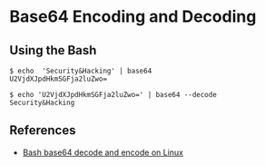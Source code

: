 # Base64 Encoding and Decoding 

## Using the Bash

```
$ echo  'Security&Hacking' | base64
U2VjdXJpdHkmSGFja2luZwo=
```

```
$ echo 'U2VjdXJpdHkmSGFja2luZwo=' | base64 --decode
Security&Hacking
```

## References

* [Bash base64 decode and encode on Linux](https://linuxconfig.org/bash-base64-decode-and-encode-on-linux)


